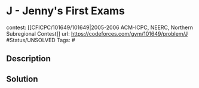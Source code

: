 # J - Jenny's First Exams

contest: [[CFICPC/101649/101649|2005-2006 ACM-ICPC, NEERC, Northern Subregional Contest]]
url: https://codeforces.com/gym/101649/problem/J
#Status/UNSOLVED
Tags: #

## Description

## Solution

